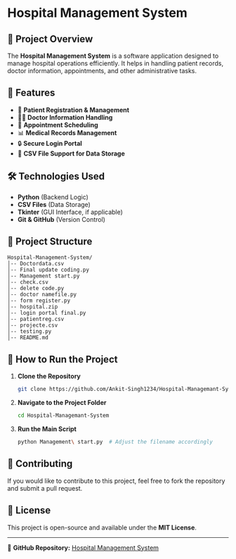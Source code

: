 # Hospital Management System

## 📌 Project Overview
The **Hospital Management System** is a software application designed to manage hospital operations efficiently. It helps in handling patient records, doctor information, appointments, and other administrative tasks.

## 🚀 Features
- 🏥 **Patient Registration & Management**
- 👨‍⚕️ **Doctor Information Handling**
- 📅 **Appointment Scheduling**
- 📊 **Medical Records Management**
- 🔒 **Secure Login Portal**
- 📂 **CSV File Support for Data Storage**

## 🛠️ Technologies Used
- **Python** (Backend Logic)
- **CSV Files** (Data Storage)
- **Tkinter** (GUI Interface, if applicable)
- **Git & GitHub** (Version Control)

## 📂 Project Structure
```
Hospital-Management-System/
│-- Doctordata.csv
│-- Final update coding.py
│-- Management start.py
│-- check.csv
│-- delete code.py
│-- doctor namefile.py
│-- form register.py
│-- hospital.zip
│-- login portal final.py
│-- patientreg.csv
│-- projecte.csv
│-- testing.py
│-- README.md
```

## 📝 How to Run the Project
1. **Clone the Repository**
   ```sh
   git clone https://github.com/Ankit-Singh1234/Hospital-Managemant-System.git
   ```
2. **Navigate to the Project Folder**
   ```sh
   cd Hospital-Managemant-System
   ```
3. **Run the Main Script**
   ```sh
   python Management\ start.py  # Adjust the filename accordingly
   ```

## 📌 Contributing
If you would like to contribute to this project, feel free to fork the repository and submit a pull request.

## 📜 License
This project is open-source and available under the **MIT License**.

---

🔗 **GitHub Repository:** [Hospital Management System](https://github.com/Ankit-Singh1234/Hospital-Managemant-System)

